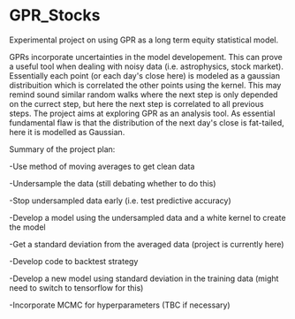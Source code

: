 # GPR_Stocks
Experimental project on using GPR as a long term equity statistical model.

GPRs incorporate uncertainties in the model developement. This can prove a useful tool when dealing with noisy data (i.e. astrophysics, stock market). Essentially each point (or each day's close here) is modeled as a gaussian distribuition which is correlated the other points using the kernel. This may remind sound similar random walks where the next step is only depended on the currect step, but here the next step is correlated to all previous steps. The project aims at exploring GPR as an analysis tool. As essential fundamental flaw is that the distribution of the next day's close is fat-tailed, here it is modelled as Gaussian.

Summary of the project plan:

-Use method of moving averages to get clean data

-Undersample the data (still debating whether to do this)

-Stop undersampled data early (i.e. test predictive accuracy)

-Develop a model using the undersampled data and a white kernel to create the model 

-Get a standard deviation from the averaged data (project is currently here)

-Develop code to backtest strategy

-Develop a new model using standard deviation in the training data (might need to switch to tensorflow for this)

-Incorporate MCMC for hyperparameters (TBC if necessary)
